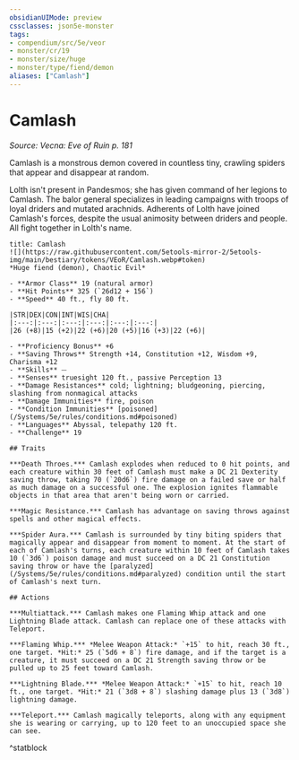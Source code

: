 ```yaml
---
obsidianUIMode: preview
cssclasses: json5e-monster
tags:
- compendium/src/5e/veor
- monster/cr/19
- monster/size/huge
- monster/type/fiend/demon
aliases: ["Camlash"]
---
```

# Camlash
*Source: Vecna: Eve of Ruin p. 181*  

Camlash is a monstrous demon covered in countless tiny, crawling spiders that appear and disappear at random.

Lolth isn't present in Pandesmos; she has given command of her legions to Camlash. The balor general specializes in leading campaigns with troops of loyal driders and mutated arachnids. Adherents of Lolth have joined Camlash's forces, despite the usual animosity between driders and people. All fight together in Lolth's name.

```ad-statblock
title: Camlash
![](https://raw.githubusercontent.com/5etools-mirror-2/5etools-img/main/bestiary/tokens/VEoR/Camlash.webp#token)
*Huge fiend (demon), Chaotic Evil*

- **Armor Class** 19 (natural armor)
- **Hit Points** 325 (`26d12 + 156`)
- **Speed** 40 ft., fly 80 ft.

|STR|DEX|CON|INT|WIS|CHA|
|:---:|:---:|:---:|:---:|:---:|:---:|
|26 (+8)|15 (+2)|22 (+6)|20 (+5)|16 (+3)|22 (+6)|

- **Proficiency Bonus** +6
- **Saving Throws** Strength +14, Constitution +12, Wisdom +9, Charisma +12
- **Skills** ⏤
- **Senses** truesight 120 ft., passive Perception 13
- **Damage Resistances** cold; lightning; bludgeoning, piercing, slashing from nonmagical attacks
- **Damage Immunities** fire, poison
- **Condition Immunities** [poisoned](/Systems/5e/rules/conditions.md#poisoned)
- **Languages** Abyssal, telepathy 120 ft.
- **Challenge** 19

## Traits

***Death Throes.*** Camlash explodes when reduced to 0 hit points, and each creature within 30 feet of Camlash must make a DC 21 Dexterity saving throw, taking 70 (`20d6`) fire damage on a failed save or half as much damage on a successful one. The explosion ignites flammable objects in that area that aren't being worn or carried.

***Magic Resistance.*** Camlash has advantage on saving throws against spells and other magical effects.

***Spider Aura.*** Camlash is surrounded by tiny biting spiders that magically appear and disappear from moment to moment. At the start of each of Camlash's turns, each creature within 10 feet of Camlash takes 10 (`3d6`) poison damage and must succeed on a DC 21 Constitution saving throw or have the [paralyzed](/Systems/5e/rules/conditions.md#paralyzed) condition until the start of Camlash's next turn.

## Actions

***Multiattack.*** Camlash makes one Flaming Whip attack and one Lightning Blade attack. Camlash can replace one of these attacks with Teleport.

***Flaming Whip.*** *Melee Weapon Attack:* `+15` to hit, reach 30 ft., one target. *Hit:* 25 (`5d6 + 8`) fire damage, and if the target is a creature, it must succeed on a DC 21 Strength saving throw or be pulled up to 25 feet toward Camlash.

***Lightning Blade.*** *Melee Weapon Attack:* `+15` to hit, reach 10 ft., one target. *Hit:* 21 (`3d8 + 8`) slashing damage plus 13 (`3d8`) lightning damage.

***Teleport.*** Camlash magically teleports, along with any equipment she is wearing or carrying, up to 120 feet to an unoccupied space she can see.
```
^statblock